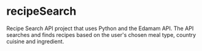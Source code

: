 # recipeSearch
Recipe Search API project that uses Python and the Edamam API.
The API searches and finds recipes based on the user's chosen meal type, country cuisine and ingredient.

